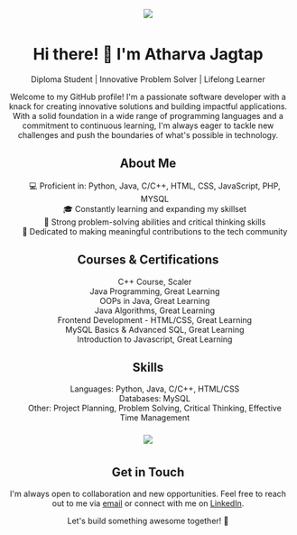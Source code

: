 <p align="center">
  <img align="center" style="margin:0.5rem" src="https://github-readme-stats.vercel.app/api/?username=atharvaj1234&hide=html,css&title_color=ffffff&text_color=c9cacc&icon_color=4AB197&bg_color=1A2B34" />
</p>
<h1 align="center">Hi there! 👋 I'm Atharva Jagtap</h1>
<p align="center">Diploma Student | Innovative Problem Solver | Lifelong Learner</p>
<p align="center">Welcome to my GitHub profile! I'm a passionate software developer with a knack for creating innovative solutions and building impactful applications. With a solid foundation in a wide range of programming languages and a commitment to continuous learning, I'm always eager to tackle new challenges and push the boundaries of what's possible in technology.</p>
<h2 align="center">About Me</h2>
<ul align="center">
  💻 Proficient in: Python, Java, C/C++, HTML, CSS, JavaScript, PHP, MYSQL<br>
  🎓 Constantly learning and expanding my skillset<br>
  🌟 Strong problem-solving abilities and critical thinking skills<br>
  🚀 Dedicated to making meaningful contributions to the tech community<br>
</ul>
<h2 align="center">Courses & Certifications</h2>
<ul align="center">
  C++ Course, Scaler<br>
  Java Programming, Great Learning<br>
  OOPs in Java, Great Learning<br>
  Java Algorithms, Great Learning<br>
  Frontend Development - HTML/CSS, Great Learning<br>
  MySQL Basics & Advanced SQL, Great Learning<br>
  Introduction to Javascript, Great Learning<br>
</ul>
<h2 align="center">Skills</h2>
<ul align="center">
  Languages: Python, Java, C/C++, HTML/CSS<br>
  Databases: MySQL<br>
  Other: Project Planning, Problem Solving, Critical Thinking, Effective Time Management<br>
</ul>
<p align="center">
    <img align="center" style="margin:0.5rem" src="https://github-readme-stats.vercel.app/api/top-langs/?username=atharvaj1234&hide=html,css&title_color=ffffff&text_color=c9cacc&icon_color=4AB197&bg_color=1A2B34" />
</p>
<h2 align="center">Get in Touch</h2>
<p align="center">I'm always open to collaboration and new opportunities. Feel free to reach out to me via <a href="mailto:atharvaj321@gmail.com">email</a> or connect with me on <a href="https://www.linkedin.com/in/atharva-jagtap-b4845b1a8">LinkedIn</a>.</p>
<p align="center">Let's build something awesome together! 🚀</p>
